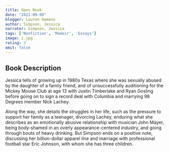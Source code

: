 ```yaml
---
title: Open Book 
date: "2021-09-09"
blogger: Lauren Hamann
author: Simpson, Jessica
narrator: Simpson, Jessica
tags: ['Nonfiction', 'Memoir', 'Essays']
image: 1.jpg
rating: 3
omit: false
---
```



## Book Description
Jessica tells of growing up in 1980s Texas where she was sexually abused by the daughter of a family friend, and of unsuccessfully auditioning for the Mickey Mouse Club at age 13 with Justin Timberlake and Ryan Gosling before going on to sign a record deal with Columbia and marrying 98 Degrees member Nick Lachey.

Along the way, she details the struggles in her life, such as the pressure to support her family as a teenager, divorcing Lachey, enduring what she describes as an emotionally abusive relationship with musician John Mayer, being body-shamed in an overly appearance-centered industry, and going through bouts of heavy drinking. But Simpson ends on a positive note, discussing her billion-dollar apparel line and marriage with professional football star Eric Johnson, with whom she has three children.